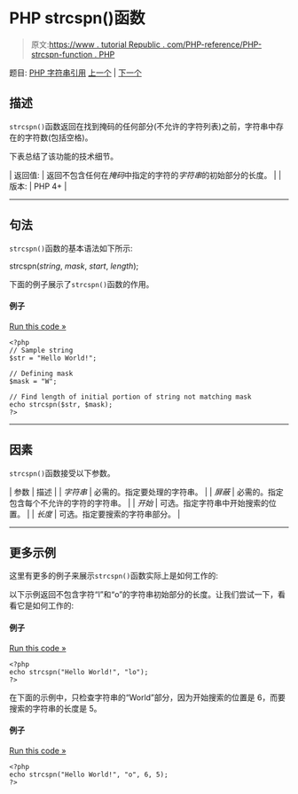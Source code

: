 # PHP strcspn()函数

> 原文:[https://www . tutorial Republic . com/PHP-reference/PHP-strcspn-function . PHP](https://www.tutorialrepublic.com/php-reference/php-strcspn-function.php)

题目: [PHP 字符串引用](php-string-functions.php) [上一个](php-strcoll-function.php) | [下一个](php-strip-tags-function.php)

## 描述

`strcspn()`函数返回在找到掩码的任何部分(不允许的字符列表)之前，字符串中存在的字符数(包括空格)。

下表总结了该功能的技术细节。

| 返回值: | 返回不包含任何在*掩码*中指定的字符的*字符串*的初始部分的长度。 |
| 版本: | PHP 4+ |

* * *

## 句法

`strcspn()`函数的基本语法如下所示:

strcspn(*string*, *mask*, *start*, *length*);

下面的例子展示了`strcspn()`函数的作用。

#### 例子

[Run this code »](../codelab.php?topic=php&file=find-length-of-initial-segment-of-string-not-matching-mask "Run this code to view the output")

```
<?php
// Sample string
$str = "Hello World!";

// Defining mask
$mask = "W";

// Find length of initial portion of string not matching mask
echo strcspn($str, $mask);
?>
```

* * *

## 因素

`strcspn()`函数接受以下参数。

| 参数 | 描述 |
| *字符串* | 必需的。指定要处理的字符串。 |
| *屏蔽* | 必需的。指定包含每个不允许的字符的字符串。 |
| *开始* | 可选。指定字符串中开始搜索的位置。 |
| *长度* | 可选。指定要搜索的字符串部分。 |

* * *

## 更多示例

这里有更多的例子来展示`strcspn()`函数实际上是如何工作的:

以下示例返回不包含字符“l”和“o”的字符串初始部分的长度。让我们尝试一下，看看它是如何工作的:

#### 例子

[Run this code »](../codelab.php?topic=php&file=using-multiple-characters-in-mask "Run this code to view the output")

```
<?php
echo strcspn("Hello World!", "lo");
?>
```

在下面的示例中，只检查字符串的“World”部分，因为开始搜索的位置是 6，而要搜索的字符串的长度是 5。

#### 例子

[Run this code »](../codelab.php?topic=php&file=passing-start-and-length-parameters-in-strcspn "Run this code to view the output")

```
<?php
echo strcspn("Hello World!", "o", 6, 5);
?>
```